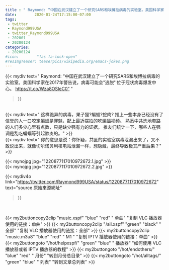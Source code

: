 ```yaml
---
title : " Raymond: “中国在武汉建立了一个研究SARS和埃博拉病毒的实验室。美国科学家在2017年警告说，病毒可能会&quot;逃脱&#39;&#39;位于冠状病毒爆发中心。 https://t.co/Wza8OSIeC0”  "
date:        2020-01-24T17:15:00-07:00
tags:
 - twitter
 - Raymond999USA
 - twitter_Raymond999USA
 - 202001
 - 20200124
categories:
 - 20200124
#icon:        "fas fa-lock-open"
#resImgTeaser: teaserpics/wikipedia.org/emacs-jokes.png
---
```


{{< mydiv text=" Raymond: “中国在武汉建立了一个研究SARS和埃博拉病毒的实验室。美国科学家在2017年警告说，病毒可能会&quot;逃脱&#39;&#39;位于冠状病毒爆发中心。 https://t.co/Wza8OSIeC0”  "
>}}
<br>
{{< mydiv text=" 这样诡异的病毒，果子狸?蝙蝠?蛇肉? 推上一些本身已经没有了信誉的人一口咬定蝙蝠是罪魁，配上最近摆拍的吃蝙蝠视频。 熟悉中共洗地套路的人们多少心里有点数，只是缺少强有力的证据。 推友们统计一下，哪些人在强调是乱吃蝙蝠等引起肺炎的。"
>}}
<br>
{{< mydiv text=" 你的意思是说：你怀疑，共匪的实验室病毒泄漏出来了，又不敢说出来，就像切尔诺贝利核电站泄漏一样，想隐藏，最终导致极其严重后果？"
>}}
<br>


 {{< mynojpg jpg="1220877117010972672.1.jpg" >}}<br>  {{< mynojpg jpg="1220877117010972672.2.jpg" >}}<br> 



{{< mydiv4o link="https://twitter.com/Raymond999USA/status/1220877117010972672"
text="source 原始來源網址"
>}}


<br>




{{< my2buttoncopy2clip "music.xspf"        "blue"   "red"    " 单曲"  "复制 VLC 播放器使用的链接：单曲" >}} {{< my2buttoncopy2clip "/all.xspf"         "green"  "black"  " 全部"  "复制 VLC 播放器使用的链接：全部" >}} {{< my2buttoncopy2clip "music.m3u8"        "blue"   "red"    " M1 "    "复制 IPTV 播放器使用的链接：单曲" >}} {{< my2buttongoto      "/hot/helpxspf/"    "green"  "blue"   " 播放器" "如何使用 VLC 播放器或者 IPTV 播放器的教程" >}} {{< my2buttongoto      "/hot/endothers/"   "blue"   "red"    " 月份"   "转到月份总目录" >}} {{< my2buttongoto      "/hot/alltags/"     "green"  "blue"   " 列表"   "转到文章总列表" >}} 
